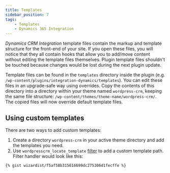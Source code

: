 ```yaml
---
title: Templates
sidebar_position: 7
tags:
    - Templates
    - Dynamics 365 Integration
---
```


*Dynamics CRM Integration* template files contain the markup and template structure for the front-end of your site. If you open these files, you will notice that they all contain hooks that allow you to add/move content without editing the template files themselves. Plugin template files shouldn't be touched because changes would be lost during the next plugin update.

Template files can be found in the `templates` directory inside the plugin (e.g. `/wp-content/plugins/integration-dynamics/templates`). You can edit these files in an upgrade-safe way using overrides. Copy the contents of this directory into a directory within your theme named `wordpress-crm`, keeping the same file structure: `/wp-content/themes/theme-name/wordpress-crm/`. The copied files will now override default template files.

## Using custom templates

There are two ways to add custom templates:

1. Create a directory `wordpress-crm` in your active theme directory and add the templates you need.
2. Use `wordpresscrm_locate_template` [filter](./hooks.md) to add a custom template path. Filter handler would look like this:

```twig
{% gist wizardist/f5af58b315616699dc275306d1fecffe %}
```
